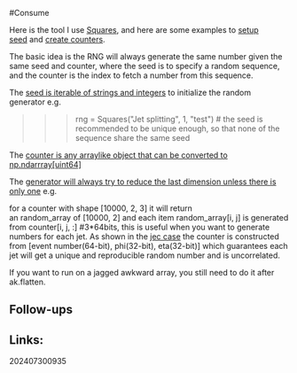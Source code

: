 
#Consume 

Here is the tool I use [Squares](https://gitlab.cern.ch/cms-cmu/coffea4bees/-/blob/master/python/base_class/math/random.py?ref_type=heads#L153-210), and here are some examples to [setup seed](https://gitlab.cern.ch/cms-cmu/coffea4bees/-/blob/master/python/base_class/jetmet_tools/CorrectedJetsFactory.py?ref_type=heads#L143) and [create counters](https://gitlab.cern.ch/cms-cmu/coffea4bees/-/blob/master/python/base_class/jetmet_tools/CorrectedJetsFactory.py?ref_type=heads#L13-18).

The basic idea is the RNG will always generate the same number given the same seed and counter, where the seed is to specify a random sequence, and the counter is the index to fetch a number from this sequence.

  

The [seed is iterable of strings and integers](https://gitlab.cern.ch/cms-cmu/coffea4bees/-/blob/master/python/base_class/math/random.py?ref_type=heads#L38-41) to initialize the random generator e.g.  

>>> rng = Squares("Jet splitting", 1, "test") # the seed is recommended to be unique enough, so that none of the sequence share the same seed

The [counter is any arraylike object that can be converted to np.ndarrray[uint64]](https://gitlab.cern.ch/cms-cmu/coffea4bees/-/blob/master/python/base_class/math/random.py?ref_type=heads#L119-123)

The [generator will always try to reduce the last dimension unless there is only one](https://gitlab.cern.ch/cms-cmu/coffea4bees/-/blob/master/python/base_class/math/random.py?ref_type=heads#L97-100) e.g.

for a counter with shape [10000, 2, 3] it will return an random_array of [10000, 2] and each item random_array[i, j] is generated from counter[i, j, :] #3*64bits, this is useful when you want to generate numbers for each jet. As shown in the [jec case](https://gitlab.cern.ch/cms-cmu/coffea4bees/-/blob/master/python/base_class/jetmet_tools/CorrectedJetsFactory.py?ref_type=heads#L13-17) the counter is constructed from [event number(64-bit), phi(32-bit), eta(32-bit)] which guarantees each jet will get a unique and reproducible random number and is uncorrelated.  

  

If you want to run on a jagged awkward array, you still need to do it after ak.flatten.


## Follow-ups


## Links: 



202407300935
